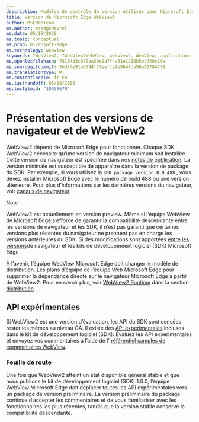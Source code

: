 ```yaml
---
description: Modèles de contrôle de version utilisés pour Microsoft Edge WebView2
title: Version de Microsoft Edge WebView2
author: MSEdgeTeam
ms.author: msedgedevrel
ms.date: 05/19/2020
ms.topic: conceptual
ms.prod: microsoft-edge
ms.technology: webview
keywords: IWebView2, IWebView2WebView, webview2, WebView, applications WPF, WPF, Edge, ICoreWebView2, ICoreWebView2Host, contrôle de navigateur, html Edge
ms.openlocfilehash: 78184d3c670aa39e0a7f4a31e1216b5bc730c16e
ms.sourcegitcommit: 5bdffe91a6594f77eeffa4e864fda90a02784771
ms.translationtype: MT
ms.contentlocale: fr-FR
ms.lasthandoff: 05/19/2020
ms.locfileid: "10659670"
---
```

# Présentation des versions de navigateur et de WebView2  

WebView2 dépend de Microsoft Edge pour fonctionner.  Chaque SDK WebView2 nécessite qu’une version de navigateur minimum soit installée.  Cette version de navigateur est spécifiée dans nos [notes de publication][Webview2Releasenotes].  La version minimale est susceptible de apparaître dans la version de package du SDK.  Par exemple, si vous utilisez la `SDK package version 0.9.488` , vous devez installer Microsoft Edge avec le numéro de build 488 ou une version ultérieure.  Pour plus d’informations sur les dernières versions du navigateur, voir [canaux de navigateur][DeployedgeChannels].  

> [!NOTE]
> WebView2 est actuellement en version preview.  Même si l’équipe WebView de Microsoft Edge s’efforce de garantir la compatibilité descendante entre les versions de navigateur et les SDK, il n’est pas garanti que certaines versions plus récentes du navigateur ne prennent pas en charge les versions antérieures du SDK.  Si des modifications sont apportées [entre les versions][Webview2Releasenotes]de navigateur et les kits de développement logiciel (SDK) Microsoft Edge  

À l’avenir, l’équipe WebView Microsoft Edge doit changer le modèle de distribution.  Les plans d’équipe de l’équipe Web Microsoft Edge pour supprimer la dépendance directe sur le navigateur Microsoft Edge à partir de WebView2.  Pour en savoir plus, voir [WebView2 Runtime][Webview2IndexEdgeRuntime] dans la section [distribution][Webview2Distibution] .  

## API expérimentales  

Si WebView2 est une version d’évaluation, les API du SDK sont censées rester les mêmes au niveau GA.  Il existe des [API expérimentales][Webview2ReferenceWin3209488Experimental] incluses dans le kit de développement logiciel (SDK).  Évaluez les API expérimentales et envoyez vos commentaires à l’aide de l' [référentiel samples de commentaires WebView][GithubMicrosoftedgeWebviewfeedback].  

### Feuille de route  

Une fois que WebView2 atteint un état disponible général stable et que nous publions le kit de développement logiciel (SDK) 1.0.0, l’équipe WebView Microsoft Edge doit déplacer toutes les API expérimentales vers un package de version préliminaire.  La version préliminaire du package continue d’accepter les commentaires et de vous familiariser avec les fonctionnalités les plus récentes, tandis que la version stable conserve la compatibilité descendante.  

<!--links -->

[Webview2Distibution]: ./distribution.md "Distribution d’applications à l’aide de WebView2 | Documents Microsoft"  
[Webview2IndexEdgeRuntime]: ./distribution.md#microsoft-edge-webview2-runtime "Microsoft Edge WebView2-distribution d’applications à l’aide de WebView2 | Documents Microsoft"  
[Webview2ReferenceWin3209488Experimental]: ../reference/win32/0-9-488-reference-webview2.md#experimental "Expérimentation-référence (WebView2) | Documents Microsoft"  
[Webview2Releasenotes]: ../releasenotes.md "Notes de publication pour WebView2 SDK | Documents Microsoft"  

[DeployedgeChannels]: /deployedge/microsoft-edge-channels "Vue d’ensemble des canaux Microsoft Edge | Documents Microsoft"  

[GithubMicrosoftedgeWebviewfeedback]: https://github.com/MicrosoftEdge/WebViewFeedback "Commentaires sur le WebView-MicrosoftEdge/WebViewFeedback | GitHub"  
